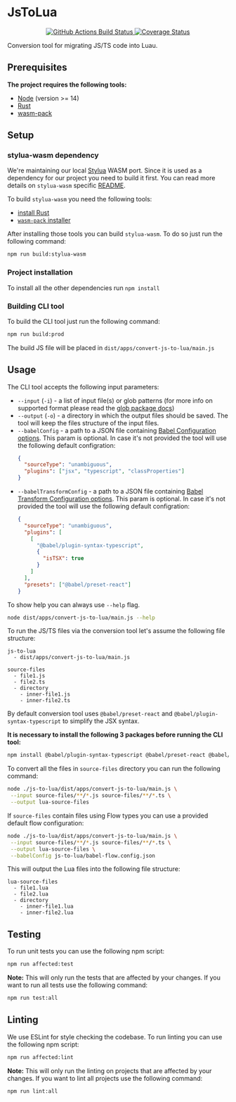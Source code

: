 # JsToLua

<div align="center">
	<a href="https://github.com/Roblox/js-to-lua/actions?query=workflow%3AJS%20to%20Lua">
		<img src="https://github.com/Roblox/js-to-lua/workflows/JS%20to%20Lua/badge.svg" alt="GitHub Actions Build Status" />
	</a>
	<a href='https://coveralls.io/github/Roblox/js-to-lua'>
		<img src='https://coveralls.io/repos/github/Roblox/js-to-lua/badge.svg?t=4czPqO&kill_cache=1' alt='Coverage Status' />
	</a>
</div>

Conversion tool for migrating JS/TS code into Luau.

## Prerequisites

**The project requires the following tools:**

- [Node](https://nodejs.org) (version >= 14)
- [Rust](https://www.rust-lang.org/tools/install)
- [wasm-pack](https://rustwasm.github.io/wasm-pack/installer/)

## Setup

### stylua-wasm dependency

We're maintaining our local [Stylua](https://github.com/JohnnyMorganz/StyLua) WASM port. Since it is used as a dependency for our project you need to build it first.
You can read more details on `stylua-wasm` specific [README](libs/stylua-wasm/README.md).

To build `stylua-wasm` you need the following tools:

- [install Rust](https://www.rust-lang.org/tools/install)
- [`wasm-pack` installer](https://rustwasm.github.io/wasm-pack/installer/)

After installing those tools you can build `stylua-wasm`. To do so just run the following command:

```bash
npm run build:stylua-wasm
```

### Project installation

To install all the other dependencies run `npm install`

### Building CLI tool

To build the CLI tool just run the following command:

```bash
npm run build:prod
```

The build JS file will be placed in `dist/apps/convert-js-to-lua/main.js`

## Usage

The CLI tool accepts the following input parameters:

- `--input` (`-i`) - a list of input file(s) or glob patterns (for more info on supported format please read the [glob package docs](https://github.com/isaacs/node-glob#readme))
- `--output` (`-o`) - a directory in which the output files should be saved. The tool will keep the files structure of the input files.
- `--babelConfig` - a path to a JSON file containing [Babel Configuration options](https://babeljs.io/docs/en/configuration). This param is optional. In case it's not provided the tool will use the following default configration:
  ```json
  {
    "sourceType": "unambiguous",
    "plugins": ["jsx", "typescript", "classProperties"]
  }
  ```
- `--babelTransformConfig` - a path to a JSON file containing [Babel Transform Configuration options](https://babeljs.io/docs/en/configuration). This param is optional. In case it's not provided the tool will use the following default configration:
  ```json
  {
    "sourceType": "unambiguous",
    "plugins": [
      [
        "@babel/plugin-syntax-typescript",
        {
          "isTSX": true
        }
      ]
    ],
    "presets": ["@babel/preset-react"]
  }
  ```

To show help you can always use `--help` flag.

```bash
node dist/apps/convert-js-to-lua/main.js --help
```

To run the JS/TS files via the conversion tool let's assume the following file structure:

```
js-to-lua
  - dist/apps/convert-js-to-lua/main.js

source-files
  - file1.js
  - file2.ts
  - directory
    - inner-file1.js
    - inner-file2.ts
```

By default conversion tool uses `@babel/preset-react` and `@babel/plugin-syntax-typescript` to simplify the JSX syntax.

**It is necessary to install the following 3 packages before running the CLI tool:**

```bash
npm install @babel/plugin-syntax-typescript @babel/preset-react @babel/core
```

To convert all the files in `source-files` directory you can run the following command:

```bash
node ./js-to-lua/dist/apps/convert-js-to-lua/main.js \
 --input source-files/**/*.js source-files/**/*.ts \
 --output lua-source-files
```

If `source-files` contain files using Flow types you can use a provided default flow configuration:

```bash
node ./js-to-lua/dist/apps/convert-js-to-lua/main.js \
 --input source-files/**/*.js source-files/**/*.ts \
 --output lua-source-files \
 --babelConfig js-to-lua/babel-flow.config.json
```

This will output the Lua files into the following file structure:

```
lua-source-files
  - file1.lua
  - file2.lua
  - directory
    - inner-file1.lua
    - inner-file2.lua
```

## Testing

To run unit tests you can use the following npm script:

```bash
npm run affected:test
```

**Note:** This will only run the tests that are affected by your changes. If you want to run all tests use the following command:

```bash
npm run test:all
```

## Linting

We use ESLint for style checking the codebase. To run linting you can use the following npm script:

```bash
npm run affected:lint
```

**Note:** This will only run the linting on projects that are affected by your changes. If you want to lint all projects use the following command:

```bash
npm run lint:all
```
